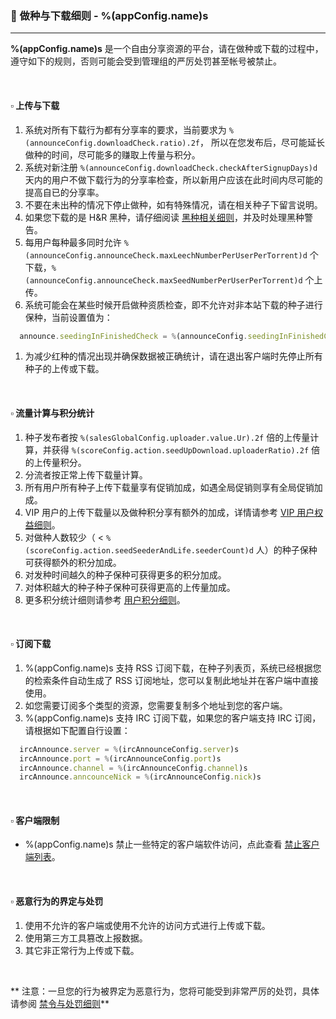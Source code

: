 ### :orange_book: 做种与下载细则 - %(appConfig.name)s
---
**%(appConfig.name)s** 是一个自由分享资源的平台，请在做种或下载的过程中，遵守如下的规则，否则可能会受到管理组的严厉处罚甚至帐号被禁止。

&emsp;

#### :white_small_square: 上传与下载

1. 系统对所有下载行为都有分享率的要求，当前要求为 `%(announceConfig.downloadCheck.ratio).2f`， 所以在您发布后，尽可能延长做种的时间，尽可能多的赚取上传量与积分。
1. 系统对新注册 `%(announceConfig.downloadCheck.checkAfterSignupDays)d` 天内的用户不做下载行为的分享率检查，所以新用户应该在此时间内尽可能的提高自已的分享率。
1. 不要在未出种的情况下停止做种，如有特殊情况，请在相关种子下留言说明。
1. 如果您下载的是 H&R 黑种，请仔细阅读 [黑种相关细则](/about/manual/hnrRules)，并及时处理黑种警告。
1. 每用户每种最多同时允许 `%(announceConfig.announceCheck.maxLeechNumberPerUserPerTorrent)d` 个下载，`%(announceConfig.announceCheck.maxSeedNumberPerUserPerTorrent)d` 个上传。
1. 系统可能会在某些时候开启做种资质检查，即不允许对非本站下载的种子进行保种，当前设置值为：
```javascript
  announce.seedingInFinishedCheck = %(announceConfig.seedingInFinishedCheck)s
```
1. 为减少红种的情况出现并确保数据被正确统计，请在退出客户端时先停止所有种子的上传或下载。

&emsp;

#### :white_small_square: 流量计算与积分统计

1. 种子发布者按 `%(salesGlobalConfig.uploader.value.Ur).2f` 倍的上传量计算，并获得 `%(scoreConfig.action.seedUpDownload.uploaderRatio).2f` 倍的上传量积分。
1. 分流者按正常上传下载量计算。
1. 所有用户所有种子上传下载量享有促销加成，如遇全局促销则享有全局促销加成。
1. VIP 用户的上传下载量以及做种积分享有额外的加成，详情请参考 [VIP 用户权益细则](/about/manual/vipRules)。
1. 对做种人数较少（ < `%(scoreConfig.action.seedSeederAndLife.seederCount)d` 人）的种子保种可获得额外的积分加成。
1. 对发种时间越久的种子保种可获得更多的积分加成。
1. 对体积越大的种子种子保种可获得更高的上传量加成。
1. 更多积分统计细则请参考 [用户积分细则](/about/manual/scoreRules)。

&emsp;

#### :white_small_square: 订阅下载

1. %(appConfig.name)s 支持 RSS 订阅下载，在种子列表页，系统已经根据您的检索条件自动生成了 RSS 订阅地址，您可以复制此地址并在客户端中直接使用。
1. 如您需要订阅多个类型的资源，您需要复制多个地址到您的客户端。
1. %(appConfig.name)s 支持 IRC 订阅下载，如果您的客户端支持 IRC 订阅，请根据如下配置自行设置：
```javascript
  ircAnnounce.server = %(ircAnnounceConfig.server)s
  ircAnnounce.port = %(ircAnnounceConfig.port)s
  ircAnnounce.channel = %(ircAnnounceConfig.channel)s
  ircAnnounce.anncounceNick = %(ircAnnounceConfig.nick)s
```

&emsp;

#### :white_small_square: 客户端限制

* %(appConfig.name)s 禁止一些特定的客户端软件访问，点此查看 [禁止客户端列表](/about/black)。

&emsp;

#### :white_small_square: 恶意行为的界定与处罚

1. 使用不允许的客户端或使用不允许的访问方式进行上传或下载。
1. 使用第三方工具篡改上报数据。
1. 其它非正常行为上传或下载。

&emsp;

<span class="text-danger">** 注意：一旦您的行为被界定为恶意行为，您将可能受到非常严厉的处罚，具体请参阅 [禁令与处罚细则](/about/manual/forbidRules)**</span>